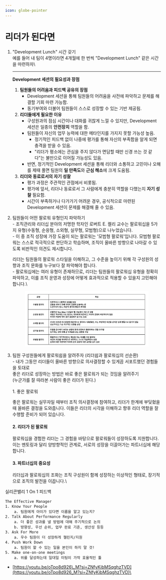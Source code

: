 ```yaml
---
icon: globe-pointer
---
```


# 리더가 된다면

1.  "Development Lunch" 시간 갖기 \
    예를 들어 내 팀이 4명이라면 4개월에 한 번씩 "Development Lunch" 같은 시간을 마련하자\


    ***

    **Development 세션의 필요성과 장점**

    1. **팀원들의 어려움과 피드백 공유의 장점**
       * Development 세션을 통해 팀원들의 어려움을 사전에 파악하고 문제를 해결할 기회 마련 가능함.
       * 동기부여와 더불어 팀원들이 스스로 성장할 수 있는 기반 제공됨.
    2. **리더들에게 필요한 이유**
       * 구성원과의 점심 시간이나 대화를 귀찮게 느낄 수 있지만, Development 세션은 일종의 **안전장치** 역할을 함.
       * 팀원들이 자신의 업무 능력에 대한 메타인지를 가지지 못할 가능성 높음.
         * 정기적인 피드백 없이 나중에 평가를 통해 자신의 부족함을 알게 되면 충격을 받을 수 있음.
         * "리더가 평소에는 관심을 주지 않다가 면담할 때만 신경 쓰는 것 같다"는 불만으로 이어질 가능성도 있음.
       * 반면, 정기적인 Development 세션을 통해 리더와 소통하고 고민이나 오해를 제때 풀면 팀원의 **일 만족도**와 **근심 해소**에 크게 도움됨.
    3. **리더와 동료로서의 자기 성찰**
       * 평가 과정은 주관적인 관점에서 비롯됨.
       * 평가에 앞서, 리더나 동료로서 그 사람에게 충분히 역할을 다했는지 **자기 성찰** 필요함.
       * 시간이 부족하거나 다가가기 어려운 경우, 공식적으로 마련된 Development 세션이 문제를 해결해 줄 수 있음.\
         &#x20;&#x20;
2.  팀원들이 어떤 팔로워 유형인지 파악하기  \
    \- 조직관리와 리더십 분야의 저명한 학자인 로버트 E. 켈리 교수는 팔로워십을 5가지 유형(수동형, 순응형, 소외형, 실무형, 모범형)으로 나누었습니다. \
    \- 이 중 조직 성장에 가장 도움이 되는 팔로워는 '모범형 팔로워'입니다. 모범형 팔로워는 스스로 적극적으로 판단하고 학습하며, 조직이 올바른 방향으로 나아갈 수 있도록 비판적인 의견도 제시합니다.

    리더는 팀원들의 팔로워 스타일을 이해하고, 그 수준을 높이기 위해 각 구성원의 성향과 조직 문화를 누구보다 잘 파악해야 합니다. \
    \- 팔로워십에는 여러 유형이 존재하므로, 리더는 팀원들의 팔로워십 유형을 정확히 파악하고, 이를 조직 운영과 성장에 어떻게 효과적으로 적용할 수 있을지 고민해야 합니다.\


    <figure><img src="../.gitbook/assets/image (1).png" alt=""><figcaption></figcaption></figure>
3.  팀원 구성원들에게 팔로워쉽을 알려주자 (리더쉽과 팔로워십의 선순환) \
    \- 내가 그동안 리더들이 올바른 방향으로 의사결정할 수 있게끔 서포트했던 경험들을 토대로  \
    좋은 리더로 성장하는 방법은 바로 좋은 팔로워가 되는 것임을 알려주기 \
    (누군가를 잘 따라본 사람이 좋은 리더가 된다.) \
    \
    1\. 좋은 팔로워

    좋은 팔로워는 실무자일 때부터 조직 의사결정에 참여하고, 리더가 한계에 부딪혔을 때 올바른 결정을 도와줍니다. 이들은 리더의 시각을 이해하고 향후 리더 역할을 잘 수행할 준비가 되어 있습니다.

    #### 2. 리더가 된 팔로워

    팔로워십을 경험한 리더는 그 경험을 바탕으로 팔로워들이 성장하도록 지원합니다. 이는 멘토링과 달리 양방향적인 관계로, 서로의 성장을 이끌어가는 파트너십에 해당합니다.

    #### 3. 파트너십의 중요성

    리더십과 팔로워십의 조화는 조직 구성원이 함께 성장하는 이상적인 형태로, 장기적으로 조직의 발전을 이끕니다.\






실리콘밸리 1 On 1 피드백&#x20;

```
The Effective Manager
1. Know Your People
    a. 팀원에게 아이가 있다면 이름을 알고 있는지?
2. Talk About Performance Regularly
    a. 더 좋은 성과를 낼 방법에 대해 주기적으로 논의
    b. 방향성, 우선 순위, 업무 완료 기준, 생산성 등등
3. Ask For More
    a. 우수 팀원이 더 성장하게 챌린지/지원
4. Push Work Down
    a. 팀원이 할 수 있는 일을 본인이 하지 말 것!
5. Make one-on-one meetings
    a. 위를 달성하는데 일대일 미팅이 가작 효율적인 툴
```





* [https://youtu.be/oTpo8d926\_M?si=ZNfyKibMSqghzTVD](https://youtu.be/oTpo8d926_M?si=ZNfyKibMSqghzTVD)\
